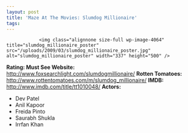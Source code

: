 ```yaml
---
layout: post
title: 'Maze At The Movies: Slumdog Millionaire'
tags:
---
```



                <img class="alignnone size-full wp-image-4064" title="slumdog_millionaire_poster" src="/uploads/2009/03/slumdog_millionaire_poster.jpg" alt="slumdog_millionaire_poster" width="337" height="500" />
<p><strong>Rating: Must See
Website: </strong><a href="http://www.foxsearchlight.com/slumdogmillionaire/"><a href="http://www.foxsearchlight.com/slumdogmillionaire/">http://www.foxsearchlight.com/slumdogmillionaire/</a></a>
<strong>Rotten Tomatoes:</strong> <a href="http://www.rottentomatoes.com/m/slumdog_millionaire/"><a href="http://www.rottentomatoes.com/m/slumdog_millionaire/">http://www.rottentomatoes.com/m/slumdog_millionaire/</a></a>
<strong>IMDB: </strong><a href="http://www.imdb.com/title/tt1010048/"><a href="http://www.imdb.com/title/tt1010048/">http://www.imdb.com/title/tt1010048/</a></a>
<strong>Actors:</strong></p>
<ul>
    <li>Dev Patel</li>
    <li>Anil Kapoor</li>
    <li>Freida Pinto</li>
    <li>Saurabh Shukla</li>
    <li>Irrfan Khan</li>
</ul>
